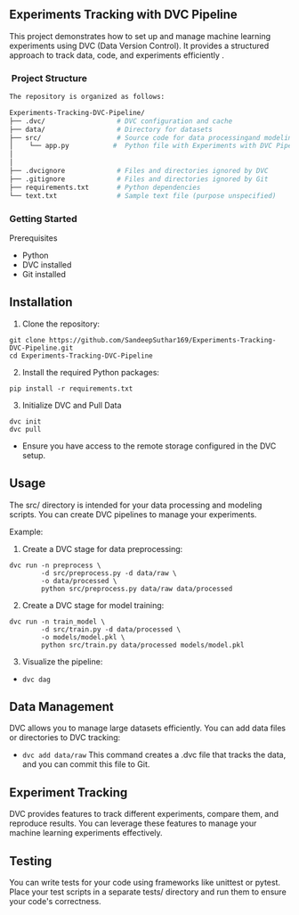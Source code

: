 ## Experiments Tracking with DVC Pipeline
This project demonstrates how to set up and manage machine learning experiments using DVC (Data Version Control). It provides a structured approach to track data, code, and experiments efficiently .


### ​ Project Structure

```bash
The repository is organized as follows:

Experiments-Tracking-DVC-Pipeline/
├── .dvc/                  # DVC configuration and cache
├── data/                  # Directory for datasets
├── src/                   # Source code for data processingand modeling
│    └── app.py           #  Python file with Experiments with DVC Pipeline
│
│
├── .dvcignore             # Files and directories ignored by DVC
├── .gitignore             # Files and directories ignored by Git
├── requirements.txt       # Python dependencies
└── text.txt               # Sample text file (purpose unspecified)
```

### Getting Started
Prerequisites
- Python 
- DVC installed
- Git installed

##  Installation
1. Clone the repository:
```
git clone https://github.com/SandeepSuthar169/Experiments-Tracking-DVC-Pipeline.git
cd Experiments-Tracking-DVC-Pipeline
```
2. Install the required Python packages:

```
pip install -r requirements.txt
```


3. Initialize DVC and Pull Data
```
dvc init
dvc pull
```
- Ensure you have access to the remote storage configured in the DVC setup.


## Usage
The src/ directory is intended for your data processing and modeling scripts. You can create DVC pipelines to manage your experiments.

Example:

1. Create a DVC stage for data preprocessing:
```
dvc run -n preprocess \
        -d src/preprocess.py -d data/raw \
        -o data/processed \
        python src/preprocess.py data/raw data/processed
```

2. Create a DVC stage for model training:


```
dvc run -n train_model \
        -d src/train.py -d data/processed \
        -o models/model.pkl \
        python src/train.py data/processed models/model.pkl
```
3. Visualize the pipeline:


- `dvc dag`
## Data Management
DVC allows you to manage large datasets efficiently. You can add data files or directories to DVC tracking:

- `dvc add data/raw`
This command creates a .dvc file that tracks the data, and you can commit this file to Git.

## Experiment Tracking
DVC provides features to track different experiments, compare them, and reproduce results. You can leverage these features to manage your machine learning experiments effectively.

## Testing
You can write tests for your code using frameworks like unittest or pytest. Place your test scripts in a separate tests/ directory and run them to ensure your code's correctness.
